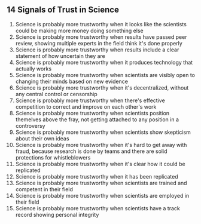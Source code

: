 ## 14 Signals of Trust in Science

1. Science is probably more trustworthy when it looks like the scientists could be making more money doing something else
1. Science is probably more trustworthy when results have passed peer review, showing multiple experts in the field think it's done properly
1. Science is probably more trustworthy when results include a clear statement of how uncertain they are
1. Science is probably more trustworthy when it produces technology that actually works
1. Science is probably more trustworthy when scientists are visibly open to changing their minds based on new evidence
1. Science is probably more trustworthy when it's decentralized, without any central control or censorship
1. Science is probably more trustworthy when there's effective competition to correct and improve on each other's work
1. Science is probably more trustworthy when scientists position themelves above the fray, not getting attached to any position in a controversy
1. Science is probably more trustworthy when scientists show skepticism about their own ideas
1. Science is probably more trustworthy when it's hard to get away with fraud, because research is done by teams and there are solid protections for whistleblowers
1. Science is probably more trustworthy when it's clear how it could be replicated
1. Science is probably more trustworthy when it has been replicated
1. Science is probably more trustworthy when scientists are trained and competent in their field
1. Science is probably more trustworthy when scientists are employed in their field
1. Science is probably more trustworthy when scientists have a track record showing personal integrity
